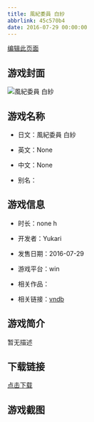 ```yaml
---
title: 風紀委員 白紗
abbrlink: 45c570b4
date: 2016-07-29 00:00:00
---
```

[编辑此页面](https://github.com/ACG-3/ADV3-source/blob/main/source/_posts/%E9%A2%A8%E7%B4%80%E5%A7%94%E5%93%A1%20%E7%99%BD%E7%B4%97.md)

## 游戏封面

![風紀委員 白紗](https://pan.timero.xyz/d/onedrive/img_lib_001/%E9%A2%A8%E7%B4%80%E5%A7%94%E5%93%A1%20%E7%99%BD%E7%B4%97_cover.avif)


## 游戏名称

- 日文：風紀委員 白紗
- 英文：None
- 中文：None

- 别名：


## 游戏信息

- 时长：none h
- 开发者：Yukari
- 发售日期：2016-07-29
- 游戏平台：win
- 相关作品：

- 相关链接：[vndb](https://vndb.org/v19615)


## 游戏简介

暂无描述


## 下载链接

[点击下载](https://pan.timero.xyz/onedrive/adv_lib_001/%E9%A2%A8%E7%B4%80%E5%A7%94%E5%93%A1%20%E7%99%BD%E7%B4%97)


## 游戏截图



